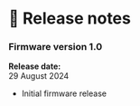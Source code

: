 # 🥳 Release notes

### Firmware version 1.0

**Release date:** \
29 Аugust 2024

* Initial firmware release
